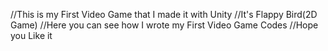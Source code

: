 //This is my First Video Game that I made it with Unity
//It's Flappy Bird(2D Game)
//Here you can see how I wrote my First Video Game Codes
//Hope you Like it
